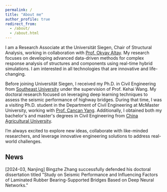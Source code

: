 ```yaml
---
permalink: /
title: "About me"
author_profile: true
redirect_from: 
  - /about/
  - /about.html
---
```


I am a Research Associate at the Universität Siegen, Chair of Structural Analysis, working in collaboration with [Prof. Okyay Altay](https://www.bau.uni-siegen.de/subdomains/baustatik/mitarbeiter/altay/index.html). My research focuses on developing advanced data-driven methods for complex response analysis of structures and components using real-time hybrid simulations. I am interested in all technologies that are innovative and life-changing.

Before joining Universität Siegen, I received my Ph.D. in Civil Engineering from [Southeast University](https://www.seu.edu.cn/english/) under the supervision of Prof. Kehai Wang. My doctoral research focused on leveraging deep learning techniques to assess the seismic performance of highway bridges. During that time, I was a visiting Ph.D. student in the Department of Civil Engineering at McMaster University, working with [Prof. Cancan Yang](https://www.eng.mcmaster.ca/civil/faculty/dr-cancan-yang/). Additionally, I obtained both my bachelor's and master's degrees in Civil Engineering from [China Agricultural University](http://en.cau.edu.cn/).

I’m always excited to explore new ideas, collaborate with like-minded researchers, and leverage innovative engineering solutions to address real-world challenges. 

News
------
[2024-03, Nanjing] Bingzhe Zhang successfully defended his doctoral dissertation titled "Study on Seismic Performance and Influencing Factors of Laminated Rubber Bearing-Supported Bridges Based on Deep Neural Networks." 
